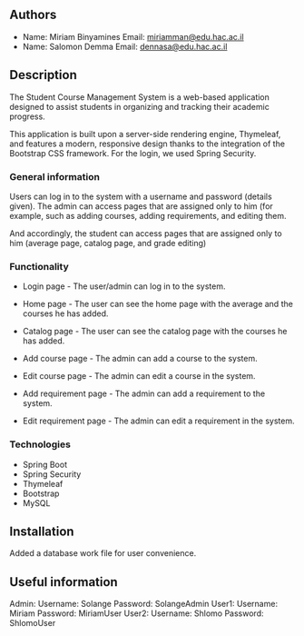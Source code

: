 ## Authors
* Name: Miriam Binyamines      Email: miriamman@edu.hac.ac.il
* Name: Salomon Demma          Email: dennasa@edu.hac.ac.il

## Description
The Student Course Management System is a web-based application designed to assist 
students in organizing and tracking their academic progress. 

This application is built upon a server-side rendering engine, Thymeleaf, and features a modern, 
responsive design thanks to the integration of the Bootstrap CSS framework.
For the login, we used Spring Security.

### General information
Users can log in to the system with a username and password (details given).
The admin can access pages that are assigned only to him (for example, such as adding courses,
adding requirements, and editing them.

And accordingly, the student can access pages that are assigned only to him 
(average page, catalog page, and grade editing)

### Functionality
* Login page - The user/admin can log in to the system.
* Home page - The user can see the home page with the average and the courses he has added.
* Catalog page - The user can see the catalog page with the courses he has added.

* Add course page - The admin can add a course to the system.
* Edit course page - The admin can edit a course in the system.
* Add requirement page - The admin can add a requirement to the system.
* Edit requirement page - The admin can edit a requirement in the system.

### Technologies
* Spring Boot
* Spring Security
* Thymeleaf
* Bootstrap
* MySQL

## Installation
Added a database work file for user convenience.

## Useful information
Admin:  Username: Solange Password: SolangeAdmin
User1:   Username: Miriam  Password: MiriamUser
User2:   Username: Shlomo Password: ShlomoUser